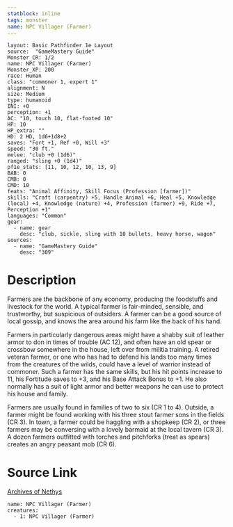 ```yaml
---
statblock: inline
tags: monster
name: NPC Villager (Farmer)
---
```

```statblock
layout: Basic Pathfinder 1e Layout
source:  "GameMastery Guide"
Monster_CR: 1/2
name: NPC Villager (Farmer)
Monster_XP: 200
race: Human
class: "commoner 1, expert 1"
alignment: N
size: Medium
type: humanoid
INI: +0
perception: +1
AC: "10, touch 10, flat-footed 10"
HP: 10
HP_extra: ""
HD: 2 HD, 1d6+1d8+2
saves: "Fort +1, Ref +0, Will +3"
speed: "30 ft."
melee: "club +0 (1d6)"
ranged: "sling +0 (1d4)"
pf1e_stats: [11, 10, 12, 10, 13, 9]
BAB: 0
CMB: 0
CMD: 10
feats: "Animal Affinity, Skill Focus (Profession [farmer])"
skills: "Craft (carpentry) +5, Handle Animal +6, Heal +5, Knowledge (local) +4, Knowledge (nature) +4, Profession (farmer) +9, Ride +7, Perception +1"
languages: "Common"
gear:
  - name: gear
    desc: "club, sickle, sling with 10 bullets, heavy horse, wagon"
sources:
  - name: "GameMastery Guide"
    desc: "309"
```
# Description
Farmers are the backbone of any economy, producing the foodstuffs and livestock for the world. A typical farmer is fair-minded, sensible, and trustworthy, but suspicious of outsiders. A farmer can be a good source of local gossip, and knows the area around his farm like the back of his hand.

Farmers in particularly dangerous areas might have a shabby suit of leather armor to don in times of trouble (AC 12), and often have an old spear or crossbow somewhere in the house, left over from militia training. A retired veteran farmer, or one who has had to defend his lands too many times from the creatures of the wilds, could have a level of warrior instead of commoner. Such a farmer has the same skills, but his hit points increase to 11, his Fortitude saves to +3, and his Base Attack Bonus to +1. He also normally has a suit of light armor and better weapons he can use to protect his house and family.

Farmers are usually found in families of two to six (CR 1 to 4). Outside, a farmer might be found working with his three stout farmer sons in the fields (CR 3). In town, a farmer could be haggling with a shopkeep (CR 2), or three farmers may be conversing with a lovely barmaid at the local tavern (CR 3). A dozen farmers outfitted with torches and pitchforks (treat as spears) creates an angry peasant mob (CR 6).
# Source Link
[Archives of Nethys](https://aonprd.com/NPCDisplay.aspx?ItemName=Villager%20(Farmer))
```encounter-table
name: NPC Villager (Farmer)
creatures:
  - 1: NPC Villager (Farmer)
```
